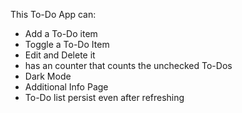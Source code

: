 This To-Do App can:
- Add a To-Do item
- Toggle a To-Do Item
- Edit and Delete it
- has an counter that counts the unchecked To-Dos
- Dark Mode
- Additional Info Page
- To-Do list persist even after refreshing
